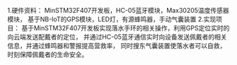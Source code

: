 1.硬件资料：
MinSTM32F407开发板，HC-05蓝牙模块，Max30205温度传感器模块，
基于NB-IoT的GPS模块，LED灯，有源蜂鸣器，手动气囊装置
2.实现项目：
基于MinSTM32F407开发板实现落水手环的相关操作，利用GPS定位实时的向云端发送配戴者的定位，
并通过HC-05蓝牙通信实时向设备发送佩戴者的相关信息，并通过蜂鸣器和警报提高营救率，
同时搜东气囊装置使落水者可以自救，时刻保障佩戴者的生命安全。
